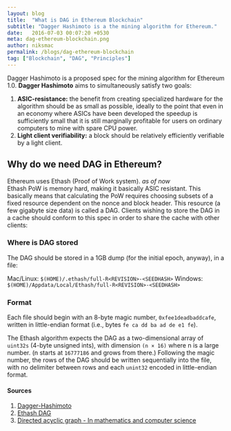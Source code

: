 ```yaml
---
layout: blog
title:  "What is DAG in Ethereum Blockchain"
subtitle: "Dagger Hashimoto is a the mining algorithm for Ethereum."
date:   2016-07-03 00:07:20 +0530
meta: dag-ethereum-blockchain.png
author: niksmac
permalink: /blogs/dag-ethereum-blockchain
tag: ["Blockchain", "DAG", "Principles"]
---
```


Dagger Hashimoto is a proposed spec for the mining algorithm for Ethereum 1.0. **Dagger Hashimoto** aims to simultaneously satisfy two goals:

 1. **ASIC-resistance:** the benefit from creating specialized hardware for the algorithm should be as small as possible, ideally to the point that even in an economy where ASICs have been developed the speedup is sufficiently small that it is still marginally profitable for users on ordinary computers to mine with spare CPU power.
 2. **Light client verifiability:** a block should be relatively efficiently verifiable by a light client.

## Why do we need DAG in Ethereum?   
Ethereum uses Ethash (Proof of Work system). *as of now*   
Ethash PoW is memory hard, making it basically ASIC resistant. This basically means that calculating the PoW requires choosing subsets of a fixed resource dependent on the nonce and block header. This resource (a few gigabyte size data) is called a DAG. Clients wishing to store the DAG in a cache should conform to this spec in order to share the cache with other clients:

### Where is DAG stored
The DAG should be stored in a 1GB dump (for the initial epoch, anyway), in a file:

Mac/Linux: `$(HOME)/.ethash/full-R<REVISION>-<SEEDHASH>`
Windows: `$(HOME)/Appdata/Local/Ethash/full-R<REVISION>-<SEEDHASH>`

### Format

Each file should begin with an 8-byte magic number, `0xfee1deadbaddcafe`, written in little-endian format (i.e., bytes `fe ca dd ba ad de e1 fe`).

The Ethash algorithm expects the DAG as a two-dimensional array of `uint32s` (4-byte unsigned ints), with dimension `(n × 16)` where n is a large number. (n starts at `16777186` and grows from there.) Following the magic number, the rows of the DAG should be written sequentially into the file, with no delimiter between rows and each `unint32` encoded in little-endian format.

#### Sources
 1. [Dagger-Hashimoto](https://github.com/ethereum/wiki/blob/master/Dagger-Hashimoto.md)
 2. [Ethash DAG](https://github.com/ethereum/wiki/wiki/Ethash-DAG)
 3. [Directed acyclic graph - In mathematics and computer science](https://en.wikipedia.org/wiki/Directed_acyclic_graph)
